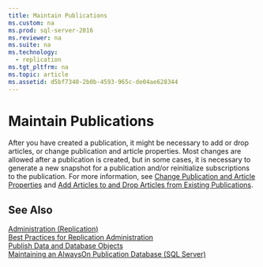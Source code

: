 ```yaml
---
title: Maintain Publications
ms.custom: na
ms.prod: sql-server-2016
ms.reviewer: na
ms.suite: na
ms.technology: 
  - replication
ms.tgt_pltfrm: na
ms.topic: article
ms.assetid: d5bf7340-2b0b-4593-965c-de04ae628344
---
```

# Maintain Publications
  After you have created a publication, it might be necessary to add or drop articles, or change publication and article properties. Most changes are allowed after a publication is created, but in some cases, it is necessary to generate a new snapshot for a publication and\/or reinitialize subscriptions to the publication. For more information, see [Change Publication and Article Properties](../../Topics\TopicNameNotContainA/Change-Publication-and-Article-Properties.md) and [Add Articles to and Drop Articles from Existing Publications](../../Topics\TopicNameNotContainA/Add-Articles-to-and-Drop-Articles-from-Existing-Publications.md).  
  
## See Also  
 [Administration &#40;Replication&#41;](../../Topics\TopicNameNotContainA/Administration--Replication-.md)   
 [Best Practices for Replication Administration](../../Topics\TopicNameNotContainA/Best-Practices-for-Replication-Administration.md)   
 [Publish Data and Database Objects](../../Topics\TopicNameNotContainA/Publish-Data-and-Database-Objects.md)   
 [Maintaining an AlwaysOn Publication Database &#40;SQL Server&#41;](../Topic/Maintaining%20an%20AlwaysOn%20Publication%20Database%20\(SQL%20Server\).md)  
  
  